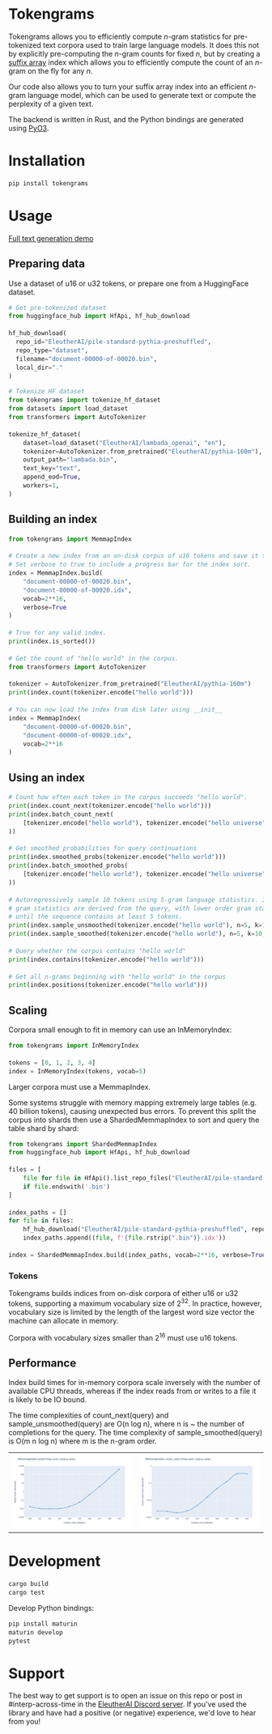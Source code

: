# Tokengrams
Tokengrams allows you to efficiently compute $n$-gram statistics for pre-tokenized text corpora used to train large language models. It does this not by explicitly pre-computing the $n$-gram counts for fixed $n$, but by creating a [suffix array](https://en.wikipedia.org/wiki/Suffix_array) index which allows you to efficiently compute the count of an $n$-gram on the fly for any $n$.

Our code also allows you to turn your suffix array index into an efficient $n$-gram language model, which can be used to generate text or compute the perplexity of a given text.

The backend is written in Rust, and the Python bindings are generated using [PyO3](https://github.com/PyO3/pyo3).

# Installation

```bash
pip install tokengrams
```

# Usage

[Full text generation demo](https://colab.research.google.com/drive/1CEHoIjLboGl8YPbIqnWJlPYMm1wVOrrj?usp=sharing)

## Preparing data

Use a dataset of u16 or u32 tokens, or prepare one from a HuggingFace dataset.

```python
# Get pre-tokenized dataset
from huggingface_hub import HfApi, hf_hub_download

hf_hub_download(
  repo_id="EleutherAI/pile-standard-pythia-preshuffled", 
  repo_type="dataset", 
  filename="document-00000-of-00020.bin", 
  local_dir="."
)
```
```python
# Tokenize HF dataset
from tokengrams import tokenize_hf_dataset
from datasets import load_dataset
from transformers import AutoTokenizer

tokenize_hf_dataset(
    dataset=load_dataset("EleutherAI/lambada_openai", "en"),
    tokenizer=AutoTokenizer.from_pretrained("EleutherAI/pythia-160m"),
    output_path="lambada.bin",
    text_key="text",
    append_eod=True,
    workers=1,
)
```

## Building an index
```python
from tokengrams import MemmapIndex

# Create a new index from an on-disk corpus of u16 tokens and save it to a .idx file. 
# Set verbose to true to include a progress bar for the index sort.
index = MemmapIndex.build(
    "document-00000-of-00020.bin",
    "document-00000-of-00020.idx",
    vocab=2**16,
    verbose=True
)

# True for any valid index.
print(index.is_sorted())
  
# Get the count of "hello world" in the corpus.
from transformers import AutoTokenizer

tokenizer = AutoTokenizer.from_pretrained("EleutherAI/pythia-160m")
print(index.count(tokenizer.encode("hello world")))

# You can now load the index from disk later using __init__
index = MemmapIndex(
    "document-00000-of-00020.bin",
    "document-00000-of-00020.idx",
    vocab=2**16
)
```

## Using an index

```python
# Count how often each token in the corpus succeeds "hello world".
print(index.count_next(tokenizer.encode("hello world")))
print(index.batch_count_next(
    [tokenizer.encode("hello world"), tokenizer.encode("hello universe")]
))

# Get smoothed probabilities for query continuations
print(index.smoothed_probs(tokenizer.encode("hello world")))
print(index.batch_smoothed_probs(
    [tokenizer.encode("hello world"), tokenizer.encode("hello universe")]
))

# Autoregressively sample 10 tokens using 5-gram language statistics. Initial
# gram statistics are derived from the query, with lower order gram statistics used 
# until the sequence contains at least 5 tokens.
print(index.sample_unsmoothed(tokenizer.encode("hello world"), n=5, k=10, num_samples=20))
print(index.sample_smoothed(tokenizer.encode("hello world"), n=5, k=10, num_samples=20))

# Query whether the corpus contains "hello world"
print(index.contains(tokenizer.encode("hello world")))

# Get all n-grams beginning with "hello world" in the corpus
print(index.positions(tokenizer.encode("hello world")))
```

## Scaling

Corpora small enough to fit in memory can use an InMemoryIndex:

```python
from tokengrams import InMemoryIndex

tokens = [0, 1, 2, 3, 4]
index = InMemoryIndex(tokens, vocab=5)
```

Larger corpora must use a MemmapIndex.

Some systems struggle with memory mapping extremely large tables (e.g. 40 billion tokens), causing unexpected bus errors. To prevent this split the corpus into shards then use a ShardedMemmapIndex to sort and query the table shard by shard:

```python
from tokengrams import ShardedMemmapIndex
from huggingface_hub import HfApi, hf_hub_download

files = [
    file for file in HfApi().list_repo_files("EleutherAI/pile-standard-pythia-preshuffled", repo_type="dataset")
    if file.endswith('.bin')
]

index_paths = []
for file in files:
    hf_hub_download("EleutherAI/pile-standard-pythia-preshuffled", repo_type="dataset", filename=file, local_dir=".")
    index_paths.append((file, f'{file.rstrip(".bin")}.idx'))

index = ShardedMemmapIndex.build(index_paths, vocab=2**16, verbose=True)
```
### Tokens

Tokengrams builds indices from on-disk corpora of either u16 or u32 tokens, supporting a maximum vocabulary size of 2<sup>32</sup>. In practice, however, vocabulary size is limited by the length of the largest word size vector the machine can allocate in memory. 

Corpora with vocabulary sizes smaller than 2<sup>16</sup> must use u16 tokens.

## Performance

Index build times for in-memory corpora scale inversely with the number of available CPU threads, whereas if the index reads from or writes to a file it is likely to be IO bound.

The time complexities of count_next(query) and sample_unsmoothed(query) are O(n log n), where n is ~ the number of completions for the query. The time complexity of sample_smoothed(query) is O(m n log n) where m is the n-gram order.

<table>
  <tr>
    <td><img src="./tokengrams/benchmark/MemmapIndex_build_times.png" alt="Sample build times for an IO bound index"></td>
    <td><img src="./tokengrams/benchmark/MemmapIndex_count_next_times.png" alt="Sample count_next times for an IO bound index"></td>
  </tr>
</table>

# Development

```bash
cargo build
cargo test
```

Develop Python bindings:

```bash
pip install maturin
maturin develop
pytest
```

# Support

The best way to get support is to open an issue on this repo or post in #interp-across-time in the [EleutherAI Discord server](https://discord.gg/eleutherai). If you've used the library and have had a positive (or negative) experience, we'd love to hear from you!
